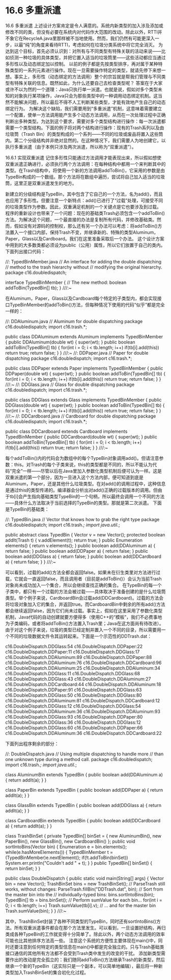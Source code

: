 # 16.6 多重派遣


16.6 多重派遣
上述设计方案肯定是令人满意的。系统内新类型的加入涉及添加或修改不同的类，但没有必要在系统内对代码作大范围的改动。除此以外，RTTI并不象它在RecycleA.java里那样被不当地使用。然而，我们仍然有可能更深入一步，以最“纯”的角度来看待RTTI，考虑如何在垃圾分类系统中将它完全消灭。
为达到这个目标，首先必须认识到：对所有与不同类型有特殊关联的活动来说——比如侦测一种垃圾的具体类型，并把它置入适当的垃圾筒里——这些活动都应当通过多形性以及动态绑定加以控制。
以前的例子都是先按类型排序，再对属于某种特殊类型的一系列元素进行操作。现在一旦需要操作特定的类型，就请先停下来想一想。事实上，多形性（动态绑定的方法调用）整个的宗旨就是帮我们管理与不同类型有特殊关联的信息。既然如此，为什么还要自己去检查类型呢？
答案在于大家或许不以为然的一个道理：Java只执行单一派遣。也就是说，假如对多个类型未知的对象执行某项操作，Java只会为那些类型中的一种调用动态绑定机制。这当然不能解决问题，所以最后不得不人工判断某些类型，才能有效地产生自己的动态绑定行为。
为解决这个缺陷，我们需要用到“多重派遣”机制，这意味着需要建立一个配置，使单一方法调用能产生多个动态方法调用，从而在一次处理过程中正确判断出多种类型。为达到这个要求，需要对多个类型结构进行操作：每一次派遣都需要一个类型结构。下面的例子将对两个结构进行操作：现有的Trash系列以及由垃圾筒（Trash Bin）的类型构成的一个系列——不同的垃圾或废品将置入这些筒内。第二个分级结构并非绝对显然的。在这种情况下，我们需要人为地创建它，以执行多重派遣（由于本例只涉及两次派遣，所以称为“双重派遣”）。

16.6.1 实现双重派遣
记住多形性只能通过方法调用才能表现出来，所以假如想使双重派遣正确进行，必须执行两个方法调用：在每种结构中都用一个来判断其中的类型。在Trash结构中，将使用一个新的方法调用addToBin()，它采用的参数是由TypeBin构成的一个数组。那个方法将在数组中遍历，尝试将自己加入适当的垃圾筒，这里正是双重派遣发生的地方。

 
新建立的分级结构是TypeBin，其中包含了它自己的一个方法，名为add()，而且也应用了多形性。但要注意一个新特点：add()已进行了“过载”处理，可接受不同的垃圾类型作为参数。因此，双重满足机制的一个关键点是它也要涉及到过载。
程序的重新设计也带来了一个问题：现在的基础类Trash必须包含一个addToBin()方法。为解决这个问题，一个最直接的办法是复制所有代码，并修改基础类。然而，假如没有对源码的控制权，那么还有另一个办法可以考虑：将addToBin()方法置入一个接口内部，保持Trash不变，并继承新的、特殊的类型Aluminum，Paper，Glass以及Cardboard。我们在这里准备采取后一个办法。
这个设计方案中用到的大多数类都必须设为public（公用）属性，所以它们放置于自己的类内。下面列出接口代码：

//: TypedBinMember.java
// An interface for adding the double dispatching
// method to the trash hierarchy without 
// modifying the original hierarchy.
package c16.doubledispatch;

interface TypedBinMember {
  // The new method:
  boolean addToBin(TypedBin[] tb);
} ///:~

在Aluminum，Paper，Glass以及Cardboard每个特定的子类型内，都会实现接口TypeBinMember的addToBin()方法，但每种情况下使用的代码“似乎”都是完全一样的：

//: DDAluminum.java
// Aluminum for double dispatching
package c16.doubledispatch;
import c16.trash.*;

public class DDAluminum extends Aluminum 
    implements TypedBinMember {
  public DDAluminum(double wt) { super(wt); }
  public boolean addToBin(TypedBin[] tb) {
    for(int i = 0; i < tb.length; i++)
      if(tb[i].add(this))
        return true;
    return false;
  }
} ///:~
//: DDPaper.java
// Paper for double dispatching
package c16.doubledispatch;
import c16.trash.*;

public class DDPaper extends Paper 
    implements TypedBinMember {
  public DDPaper(double wt) { super(wt); }
  public boolean addToBin(TypedBin[] tb) {
    for(int i = 0; i < tb.length; i++)
      if(tb[i].add(this))
        return true;
    return false;
  }
} ///:~
//: DDGlass.java
// Glass for double dispatching
package c16.doubledispatch;
import c16.trash.*;

public class DDGlass extends Glass 
    implements TypedBinMember {
  public DDGlass(double wt) { super(wt); }
  public boolean addToBin(TypedBin[] tb) {
    for(int i = 0; i < tb.length; i++)
      if(tb[i].add(this))
        return true;
    return false;
  }
} ///:~
//: DDCardboard.java
// Cardboard for double dispatching
package c16.doubledispatch;
import c16.trash.*;

public class DDCardboard extends Cardboard 
    implements TypedBinMember {
  public DDCardboard(double wt) { super(wt); }
  public boolean addToBin(TypedBin[] tb) {
    for(int i = 0; i < tb.length; i++)
      if(tb[i].add(this))
        return true;
    return false;
  }
} ///:~

每个addToBin()内的代码会为数组中的每个TypeBin对象调用add()。但请注意参数：this。对Trash的每个子类来说，this的类型都是不同的，所以不能认为代码“完全”一样——尽管以后在Java里加入参数化类型机制后便可认为一样。这是双重派遣的第一个部分，因为一旦进入这个方法内部，便可知道到底是Aluminum，Paper，还是其他什么垃圾类型。在对add()的调用过程中，这种信息是通过this的类型传递的。编译器会分析出对add()正确的过载版本的调用。但由于tb[i]会产生指向基础类型TypeBin的一个句柄，所以最终会调用一个不同的方法——具体什么方法取决于当前选择的TypeBin的类型。那就是第二次派遣。
下面是TypeBin的基础类：

//: TypedBin.java
// Vector that knows how to grab the right type
package c16.doubledispatch;
import c16.trash.*;
import java.util.*;

public abstract class TypedBin {
  Vector v = new Vector();
  protected boolean addIt(Trash t) {
    v.addElement(t);
    return true;
  }
  public Enumeration elements() {
    return v.elements();
  }
  public boolean add(DDAluminum a) {
    return false;
  }
  public boolean add(DDPaper a) {
    return false;
  }
  public boolean add(DDGlass a) {
    return false;
  }
  public boolean add(DDCardboard a) {
    return false;
  }
} ///:~

可以看到，过载的add()方法全都会返回false。如果未在衍生类里对方法进行过载，它就会一直返回false，而且调用者（目前是addToBin()）会认为当前Trash对象尚未成功加入一个集合，所以会继续查找正确的集合。
在TypeBin的每一个子类中，都只有一个过载的方法会被过载——具体取决于准备创建的是什么垃圾筒类型。举个例子来说，CardboardBin会过载add(DDCardboard)。过载的方法会将垃圾对象加入它的集合，并返回true。而CardboardBin中剩余的所有add()方法都会继续返回false，因为它们尚未过载。事实上，假如在这里采用了参数化类型机制，Java代码的自动创建就要方便得多（使用C++的“模板”，我们不必费事地为子类编码，或者将addToBin()方法置入Trash里；Java在这方面尚有待改进）。
由于对这个例子来说，垃圾的类型已经定制并置入一个不同的目录，所以需要用一个不同的垃圾数据文件令其运转起来。下面是一个示范性的DDTrash.dat：

c16.DoubleDispatch.DDGlass:54
c16.DoubleDispatch.DDPaper:22
c16.DoubleDispatch.DDPaper:11
c16.DoubleDispatch.DDGlass:17
c16.DoubleDispatch.DDAluminum:89
c16.DoubleDispatch.DDPaper:88
c16.DoubleDispatch.DDAluminum:76
c16.DoubleDispatch.DDCardboard:96
c16.DoubleDispatch.DDAluminum:25
c16.DoubleDispatch.DDAluminum:34
c16.DoubleDispatch.DDGlass:11
c16.DoubleDispatch.DDGlass:68
c16.DoubleDispatch.DDGlass:43
c16.DoubleDispatch.DDAluminum:27
c16.DoubleDispatch.DDCardboard:44
c16.DoubleDispatch.DDAluminum:18
c16.DoubleDispatch.DDPaper:91
c16.DoubleDispatch.DDGlass:63
c16.DoubleDispatch.DDGlass:50
c16.DoubleDispatch.DDGlass:80
c16.DoubleDispatch.DDAluminum:81
c16.DoubleDispatch.DDCardboard:12
c16.DoubleDispatch.DDGlass:12
c16.DoubleDispatch.DDGlass:54
c16.DoubleDispatch.DDAluminum:36
c16.DoubleDispatch.DDAluminum:93
c16.DoubleDispatch.DDGlass:93
c16.DoubleDispatch.DDPaper:80
c16.DoubleDispatch.DDGlass:36
c16.DoubleDispatch.DDGlass:12
c16.DoubleDispatch.DDGlass:60
c16.DoubleDispatch.DDPaper:66
c16.DoubleDispatch.DDAluminum:36
c16.DoubleDispatch.DDCardboard:22

下面列出程序剩余的部分：

//: DoubleDispatch.java
// Using multiple dispatching to handle more
// than one unknown type during a method call.
package c16.doubledispatch;
import c16.trash.*;
import java.util.*;

class AluminumBin extends TypedBin {
  public boolean add(DDAluminum a) {
    return addIt(a);
  }
}

class PaperBin extends TypedBin {
  public boolean add(DDPaper a) {
    return addIt(a);
  }
}

class GlassBin extends TypedBin {
  public boolean add(DDGlass a) {
    return addIt(a);
  }
}

class CardboardBin extends TypedBin {
  public boolean add(DDCardboard a) {
    return addIt(a);
  }
}

class TrashBinSet {
  private TypedBin[] binSet = {
    new AluminumBin(),
    new PaperBin(),
    new GlassBin(),
    new CardboardBin()
  };
  public void sortIntoBins(Vector bin) {
    Enumeration e = bin.elements();
    while(e.hasMoreElements()) {
      TypedBinMember t = 
        (TypedBinMember)e.nextElement();
      if(!t.addToBin(binSet))
        System.err.println("Couldn't add " + t);
    }
  }
  public TypedBin[] binSet() { return binSet; }
}

public class DoubleDispatch {
  public static void main(String[] args) {
    Vector bin = new Vector();
    TrashBinSet bins = new TrashBinSet();
    // ParseTrash still works, without changes:
    ParseTrash.fillBin("DDTrash.dat", bin);
    // Sort from the master bin into the 
    // individually-typed bins:
    bins.sortIntoBins(bin);
    TypedBin[] tb = bins.binSet();
    // Perform sumValue for each bin...
    for(int i = 0; i < tb.length; i++)
      Trash.sumValue(tb[i].v);
    // ... and for the master bin
    Trash.sumValue(bin);
  }
} ///:~

其中，TrashBinSet封装了各种不同类型的TypeBin，同时还有sortIntoBins()方法。所有双重派遣事件都会在那个方法里发生。可以看到，一旦设置好结构，再归类成各种TypeBin的工作就变得十分简单了。除此以外，两个动态方法调用的效率可能也比其他排序方法高一些。
注意这个系统的方便性主要体现在main()中，同时还要注意到任何特定的类型信息在main()中都是完全独立的。只与Trash基础类接口通信的其他所有方法都不会受到Trash类中发生的改变的干扰。
添加新类型需要作出的改动是完全孤立的：我们随同addToBin()方法继承Trash的新类型，然后继承一个新的TypeBin（这实际只是一个副本，可以简单地编辑），最后将一种新类型加入TrashBinSet的集合初化化过程。

